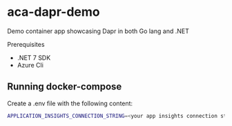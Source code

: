 # aca-dapr-demo
Demo container app showcasing Dapr in both Go lang and .NET

Prerequisites
* .NET 7 SDK
* Azure Cli

## Running docker-compose

Create a .env file with the following content:

```bash
APPLICATION_INSIGHTS_CONNECTION_STRING=<your app insights connection string>
```